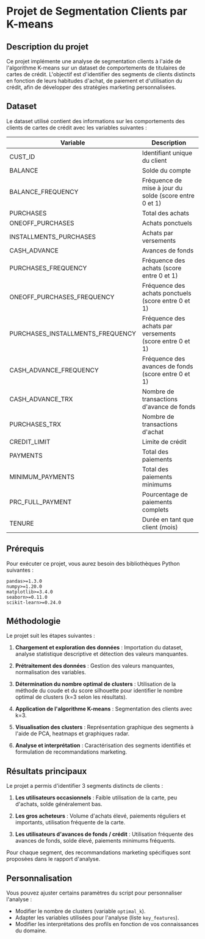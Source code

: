 # Projet de Segmentation Clients par K-means

## Description du projet
Ce projet implémente une analyse de segmentation clients à l'aide de l'algorithme K-means sur un dataset de comportements de titulaires de cartes de crédit. L'objectif est d'identifier des segments de clients distincts en fonction de leurs habitudes d'achat, de paiement et d'utilisation du crédit, afin de développer des stratégies marketing personnalisées.

## Dataset
Le dataset utilisé contient des informations sur les comportements des clients de cartes de crédit avec les variables suivantes :

| Variable | Description |
|----------|-------------|
| CUST_ID | Identifiant unique du client |
| BALANCE | Solde du compte |
| BALANCE_FREQUENCY | Fréquence de mise à jour du solde (score entre 0 et 1) |
| PURCHASES | Total des achats |
| ONEOFF_PURCHASES | Achats ponctuels |
| INSTALLMENTS_PURCHASES | Achats par versements |
| CASH_ADVANCE | Avances de fonds |
| PURCHASES_FREQUENCY | Fréquence des achats (score entre 0 et 1) |
| ONEOFF_PURCHASES_FREQUENCY | Fréquence des achats ponctuels (score entre 0 et 1) |
| PURCHASES_INSTALLMENTS_FREQUENCY | Fréquence des achats par versements (score entre 0 et 1) |
| CASH_ADVANCE_FREQUENCY | Fréquence des avances de fonds (score entre 0 et 1) |
| CASH_ADVANCE_TRX | Nombre de transactions d'avance de fonds |
| PURCHASES_TRX | Nombre de transactions d'achat |
| CREDIT_LIMIT | Limite de crédit |
| PAYMENTS | Total des paiements |
| MINIMUM_PAYMENTS | Total des paiements minimums |
| PRC_FULL_PAYMENT | Pourcentage de paiements complets |
| TENURE | Durée en tant que client (mois) |


## Prérequis
Pour exécuter ce projet, vous aurez besoin des bibliothèques Python suivantes :
```
pandas>=1.3.0
numpy>=1.20.0
matplotlib>=3.4.0
seaborn>=0.11.0
scikit-learn>=0.24.0
```


## Méthodologie
Le projet suit les étapes suivantes :

1. **Chargement et exploration des données** : Importation du dataset, analyse statistique descriptive et détection des valeurs manquantes.

2. **Prétraitement des données** : Gestion des valeurs manquantes, normalisation des variables.

3. **Détermination du nombre optimal de clusters** : Utilisation de la méthode du coude et du score silhouette pour identifier le nombre optimal de clusters (k=3 selon les résultats).

4. **Application de l'algorithme K-means** : Segmentation des clients avec k=3.

5. **Visualisation des clusters** : Représentation graphique des segments à l'aide de PCA, heatmaps et graphiques radar.

6. **Analyse et interprétation** : Caractérisation des segments identifiés et formulation de recommandations marketing.

## Résultats principaux
Le projet a permis d'identifier 3 segments distincts de clients :

1. **Les utilisateurs occasionnels** : Faible utilisation de la carte, peu d'achats, solde généralement bas.

2. **Les gros acheteurs** : Volume d'achats élevé, paiements réguliers et importants, utilisation fréquente de la carte.

3. **Les utilisateurs d'avances de fonds / crédit** : Utilisation fréquente des avances de fonds, solde élevé, paiements minimums fréquents.

Pour chaque segment, des recommandations marketing spécifiques sont proposées dans le rapport d'analyse.

## Personnalisation
Vous pouvez ajuster certains paramètres du script pour personnaliser l'analyse :

- Modifier le nombre de clusters (variable `optimal_k`).
- Adapter les variables utilisées pour l'analyse (liste `key_features`).
- Modifier les interprétations des profils en fonction de vos connaissances du domaine.

